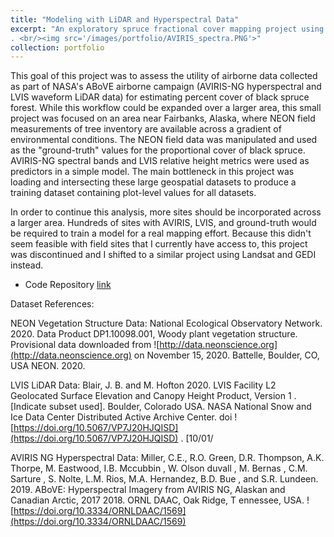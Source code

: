 ```yaml
---
title: "Modeling with LiDAR and Hyperspectral Data"
excerpt: "An exploratory spruce fractional cover mapping project using LiDAR, hyperspectral, and field data
. <br/><img src='/images/portfolio/AVIRIS_spectra.PNG'>"
collection: portfolio
---
```


This goal of this project was to assess the utility of airborne data collected as part of NASA's ABoVE airborne campaign (AVIRIS-NG hyperspectral and LVIS waveform LiDAR data) for estimating percent cover of black spruce forest. While this workflow could be expanded over a larger area, this small project was focused on an area near Fairbanks, Alaska, where NEON field measurements of tree inventory are available across a gradient of environmental conditions.
The NEON field data was manipulated and used as the "ground-truth" values for the proportional cover of black spruce. AVIRIS-NG spectral bands and LVIS relative height metrics were used as predictors in a simple model. The main bottleneck in this project was loading and intersecting these large geospatial datasets to produce a training dataset containing plot-level values for all datasets.

In order to continue this analysis, more sites should be incorporated across a larger area. Hundreds of sites with AVIRIS, LVIS, and ground-truth would be required to train a model for a real mapping effort. Because this didn't seem feasible with field sites that I currently have access to, this project was discontinued and I shifted to a similar project using Landsat and GEDI instead.

- Code Repository [link](https://github.com/Laura-Puckett/spruce_mapping_NEON_BONA)

Dataset References:

NEON Vegetation Structure Data:
National Ecological Observatory Network. 2020. Data Product DP1.10098.001, Woody plant vegetation structure. Provisional data
downloaded from ![http://data.neonscience.org](http://data.neonscience.org)
on November 15, 2020. Battelle, Boulder, CO, USA NEON. 2020.

LVIS LiDAR Data:
Blair, J. B. and M.
Hofton 2020. LVIS Facility L2 Geolocated Surface Elevation and Canopy Height Product, Version 1 . [Indicate subset used]. Boulder, Colorado USA. NASA
National Snow and Ice Data Center Distributed Active Archive Center. doi ![https://doi.org/10.5067/VP7J20HJQISD](https://doi.org/10.5067/VP7J20HJQISD) . [10/01/

AVIRIS NG Hyperspectral Data:
Miller, C.E., R.O. Green, D.R. Thompson, A.K. Thorpe, M. Eastwood, I.B.
Mccubbin , W. Olson duvall , M. Bernas , C.M. Sarture , S. Nolte, L.M. Rios, M.A. Hernandez, B.D. Bue , and
S.R. Lundeen. 2019. ABoVE: Hyperspectral Imagery from AVIRIS NG, Alaskan and Canadian Arctic, 2017 2018. ORNL DAAC, Oak Ridge, T ennessee,
USA. ![https://doi.org/10.3334/ORNLDAAC/1569](https://doi.org/10.3334/ORNLDAAC/1569)
